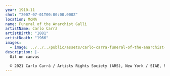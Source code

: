 ```yaml
---
year: 1910-11
shot: "2007-07-01T00:00:00.000Z"
location: MoMA
name: Funeral of the Anarchist Galli
artistName: Carlo Carrà
artistBirth: "1881"
artistDeath: "1966"
images:
  - image: ../../../public/assets/carlo-carra-funeral-of-the-anarchist-galli-1910-11.png
description: |-
  Oil on canvas

  © 2021 Carlo Carrà / Artists Rights Society (ARS), New York / SIAE, Rome
---
```

